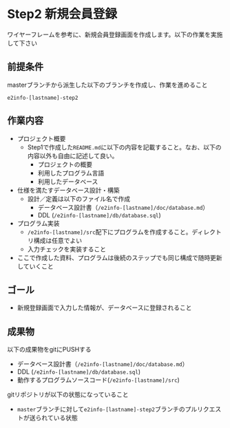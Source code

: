 # Step2 新規会員登録

ワイヤーフレームを参考に、新規会員登録画面を作成します。以下の作業を実施して下さい

## 前提条件

masterブランチから派生した以下のブランチを作成し、作業を進めること
```
e2info-[lastname]-step2
```

## 作業内容

* プロジェクト概要
    * Step1で作成した```README.md```に以下の内容を記載すること。なお、以下の内容以外も自由に記述して良い。
        * プロジェクトの概要
        * 利用したプログラム言語
        * 利用したデータベース
* 仕様を満たすデータベース設計・構築
    * 設計／定義は以下のファイル名で作成
        * データベース設計書（```/e2info-[lastname]/doc/database.md```）
        * DDL (```/e2info-[lastname]/db/database.sql```)
* プログラム実装
    * ```/e2info-[lastname]/src```配下にプログラムを作成すること。ディレクトリ構成は任意でよい
    * 入力チェックを実装すること
* ここで作成した資料、プログラムは後続のステップでも同じ構成で随時更新していくこと

## ゴール

* 新規登録画面で入力した情報が、データベースに登録されること

## 成果物

以下の成果物をgitにPUSHする

* データベース設計書（```/e2info-[lastname]/doc/database.md```）
* DDL (```/e2info-[lastname]/db/database.sql```)
* 動作するプログラムソースコード(```/e2info-[lastname]/src```)

gitリポジトリが以下の状態になっていること

* ```master```ブランチに対して```e2info-[lastname]-step2```ブランチのプルリクエストが送られている状態
